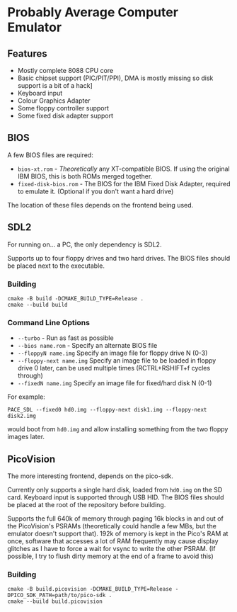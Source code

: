 # Probably Average Computer Emulator

## Features

- Mostly complete 8088 CPU core
- Basic chipset support (PIC/PIT/PPI), DMA is mostly missing so disk support is a bit of a hack]
- Keyboard input
- Colour Graphics Adapter
- Some floppy controller support
- Some fixed disk adapter support

## BIOS

A few BIOS files are required:
- `bios-xt.rom` - _Theoretically_ any XT-compatible BIOS. If using the original IBM BIOS, this is both ROMs merged together.
- `fixed-disk-bios.rom` - The BIOS for the IBM Fixed Disk Adapter, required to emulate it. (Optional if you don't want a hard drive)

The location of these files depends on the frontend being used.

## SDL2

For running on... a PC, the only dependency is SDL2.

Supports up to four floppy drives and two hard drives. The BIOS files should be placed next to the executable.

### Building

```
cmake -B build -DCMAKE_BUILD_TYPE=Release .
cmake --build build
```

### Command Line Options

- `--turbo` - Run as fast as possible
- `--bios name.rom` - Specify an alternate BIOS file
- `--floppyN name.img` Specify an image file for floppy drive N (0-3)
- `--floppy-next name.img` Specify an image file to be loaded in floppy drive 0 later, can be used multiple times (RCTRL+RSHIFT+f cycles through)
- `--fixedN name.img` Specify an image file for fixed/hard disk N (0-1)

For example:
```
PACE_SDL --fixed0 hd0.img --floppy-next disk1.img --floppy-next disk2.img
```
would boot from `hd0.img` and allow installing something from the two floppy images later.

## PicoVision

The more interesting frontend, depends on the pico-sdk.

Currently only supports a single hard disk, loaded from `hd0.img` on the SD card. Keyboard input is supported through USB HID. The BIOS files should be placed at the root of the repository before building.

Supports the full 640k of memory through paging 16k blocks in and out of the PicoVision's PSRAMs (theoretically could handle a few MBs, but the emulator doesn't support that). 192k of memory is kept in the Pico's RAM at once, software that accesses a lot of RAM frequently may cause display glitches as I have to force a wait for vsync to write the other PSRAM. (If possible, I try to flush dirty memory at the end of a frame to avoid this)

### Building

```
cmake -B build.picovision -DCMAKE_BUILD_TYPE=Release -DPICO_SDK_PATH=path/to/pico-sdk .
cmake --build build.picovision
```